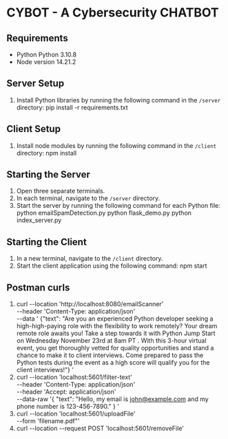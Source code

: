 # CYBOT - A Cybersecurity CHATBOT

## Requirements

- Python Python 3.10.8
- Node version 14.21.2

## Server Setup

1. Install Python libraries by running the following command in the `/server` directory:
pip install -r requirements.txt

## Client Setup

1. Install node modules by running the following command in the `/client` directory:
npm install


## Starting the Server

1. Open three separate terminals.
2. In each terminal, navigate to the `/server` directory.
3. Start the server by running the following command for each Python file:
python emailSpamDetection.py
python flask_demo.py
python index_server.py



## Starting the Client

1. In a new terminal, navigate to the `/client` directory.
2. Start the client application using the following command:
npm start

## Postman curls 

1. curl --location 'http://localhost:8080/emailScanner' \
--header 'Content-Type: application/json' \
--data '
 {"text": "Are you an experienced Python developer seeking a high-high-paying role with the flexibility to work remotely? Your dream remote role awaits you! Take a step towards it with Python Jump Start on Wednesday November 23rd at 8am PT . With this 3-hour virtual event, you get thoroughly vetted for quality opportunities and stand a chance to make it to client interviews. Come prepared to pass the Python tests during the event as a high score will qualify you for the client interviews!"}
'
2. curl --location 'localhost:5601/filter-text' \
--header 'Content-Type: application/json' \
--header 'Accept: application/json' \
--data-raw '{
  "text": "Hello, my email is john@example.com and my phone number is 123-456-7890."
}
'
3. curl --location 'localhost:5601/uploadFile' \
--form 'filename.pdf"'
4. curl --location --request POST 'localhost:5601/removeFile'


